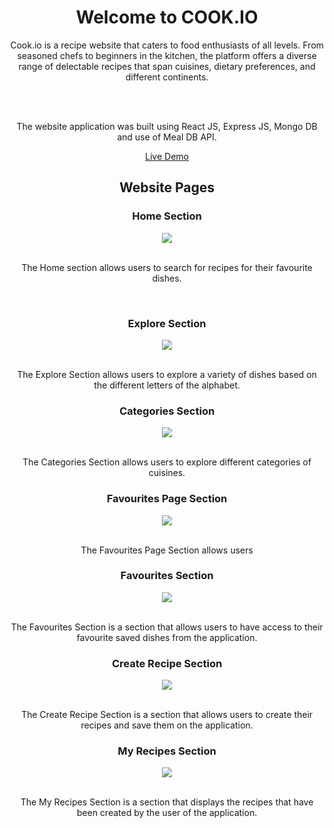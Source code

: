 <h1 align="center"> Welcome to COOK.IO </h1>

<div align="center" >
Cook.io is a recipe website that caters to food enthusiasts of all levels. From seasoned chefs to beginners in the kitchen, the platform offers a diverse range of delectable recipes that span cuisines, dietary preferences, and different continents.

  <br><br>
  
The website application was built using React JS, Express JS, Mongo DB and use of Meal DB API.

[Live Demo](https://cook-io-8x99.onrender.com)
</div>

<h2 align="center"> Website Pages </h2>

<div>
  <h3 align="center" >Home Section</h3>

  <div align="center" >
    <img  src="https://i.postimg.cc/65SfxB2m/Cook-io-Home-Page.jpg"> 

  </div>

  <br>
  
  <p align="center" >The Home section allows users to search for recipes for their favourite dishes. </p>
</div>

<br>

<div>
  <h3 align="center" >Explore Section</h3>

  <div align="center" >
    <img  src="https://i.postimg.cc/QtbvfFMP/Cook-io-Explore-Page.jpg"> 

  </div>

  <br>
  
  <p align="center">The Explore Section allows users to explore a variety of dishes based on the different letters of the alphabet.</p>
</div>

<div>
  <h3 align="center" >Categories Section</h3>

  <div align="center" >
    <img  src="https://i.postimg.cc/Fs1wxsXW/Cook-io-Categories-Page.jpg"> 

  </div>

  <br>
  
  <p align="center">The Categories Section allows users to explore different categories of cuisines.</p>
</div>

<div>
  
<h3 align="center" >Favourites Page Section</h3>

  <div align="center">
    <img  src="https://i.postimg.cc/NFRDdVb0/Cook-io-Favourites-Page.jpg"> 

  </div>

  <br> 

  <p align="center" >
    The Favourites Page Section allows users 
  </p>
  
</div>

<div>
  
<h3 align="center" >Favourites Section</h3>

  <div align="center" >
    <img  src="https://i.postimg.cc/8C3B7JH9/Better-Health-Favourites.jpg"> 

  </div>

  <br>
  <p align="center">The Favourites Section is a section that allows users to have access to their favourite saved dishes from the application.</p>
</div>

<h3 align="center" >Create Recipe Section</h3>

  <div align="center" >
    <img  src="https://i.postimg.cc/RVk96nJQ/Cook-io-Create-Page.jpg"> 

  </div>

  <br>
  <p align="center">The Create Recipe Section is a section that allows users to create their recipes and save them on the application.</p>
  
</div>

<h3 align="center" >My Recipes Section</h3>

  <div align="center" >
    <img  src="https://i.postimg.cc/RF2973bB/Cook-io-Recipes-Page.jpg"> 

  </div>

  <br>
  <p align="center">The My Recipes Section is a section that displays the recipes that have been created by the user of the application.</p>
  
</div>

